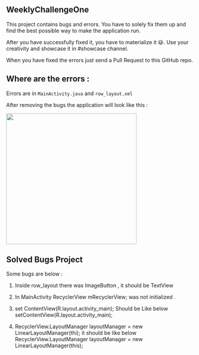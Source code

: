 ## WeeklyChallengeOne


This project contains bugs and errors. You have to solely fix them up and find the best possible way to make the application run.

After you have successfully fixed it, you have to materialize it :smiley:. Use your creativity and showcase it in #showcase channel.

When you have fixed the errors just send a Pull Request to this GitHub repo.


## Where are the errors :

Errors are in `MainActivity.java` and `row_layout.xml`

After removing the bugs the application will look like this :


<img src = "https://i.imgur.com/DfIu4Aq.png" width=350>


## Solved Bugs Project

Some bugs are below :

1.  Inside row_layout there was ImageButton , it should be TextView

2. In MainActivity 
RecyclerView mRecyclerView; was not initialized .

3. set ContentView(R.layout.activity_main);
Should be Like below
setContentView(R.layout.activity_main);

4. RecyclerView.LayoutManager layoutManager = new LinearLayoutManager(thi);
it should be like below
RecyclerView.LayoutManager layoutManager = new LinearLayoutManager(this);